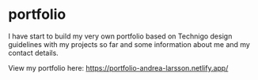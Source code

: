 # portfolio

I have start to build my very own portfolio based on Technigo design guidelines with my projects so far and some information about me and my contact details.

View my portfolio here:
https://portfolio-andrea-larsson.netlify.app/

